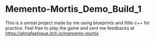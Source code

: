 # Memento-Mortis_Demo_Build_1
This is a unreal project made by me using blueprints and little c++ for practice. Feel free to play the game and sent me feedbacks at https://ahnafashique.itch.io/memento-mortis
